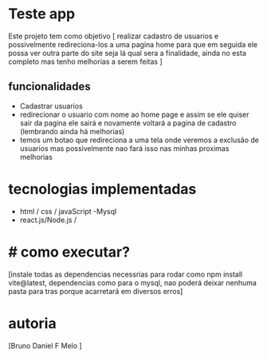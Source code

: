 # Teste app

Este projeto tem como objetivo [
realizar cadastro de usuarios e possivelmente redireciona-los a uma pagina home para que em seguida ele possa ver outra parte do site seja lá qual sera a finalidade, ainda no esta completo mas tenho melhorias a serem feitas 
]


## funcionalidades
  
   - Cadastrar usuarios
   - redirecionar o usuario com nome ao home page e assim se ele quiser sair da pagina ele sairá e novamente voltará a pagina de cadastro (lembrando ainda há melhorias)
   - temos um botao que redireciona a uma tela onde veremos a exclusão de usuarios mas possivelmente nao fará isso nas minhas proximas melhorias 

# tecnologias implementadas 
   - html / css / javaScript
   -Mysql
   - react.js/Node.js /

# # como executar?
  [instale todas as dependencias necessrias para rodar como  npm install vite@latest, dependencias como para o mysql, nao poderá deixar nenhuma pasta para tras porque acarretará em diversos erros]

# autoria
  [Bruno Daniel F Melo ]